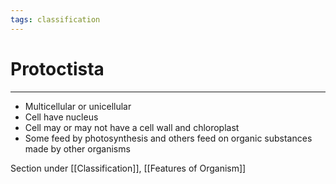 ```yaml
---
tags: classification
---
```

# Protoctista
---
- Multicellular or unicellular 
- Cell have nucleus
- Cell may or may not have a cell wall and chloroplast
- Some feed by photosynthesis and others feed on organic substances made by other organisms

Section under [[Classification]], [[Features of Organism]]